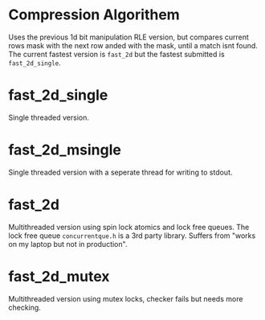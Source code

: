 # Compression Algorithem
Uses the previous 1d bit manipulation RLE version, but compares current rows mask with the next 
row anded with the mask, until a match isnt found. The current fastest version is `fast_2d` but the fastest submitted is `fast_2d_single`.

# fast_2d_single
Single threaded version.

# fast_2d_msingle
Single threaded version with a seperate thread for writing to stdout.

# fast_2d
Multithreaded version using spin lock atomics and lock free queues. The lock free queue `concurrentque.h` is a 3rd party library. Suffers from "works on my laptop but not in production".

# fast_2d_mutex
Multithreaded version using mutex locks, checker fails but needs more checking.
